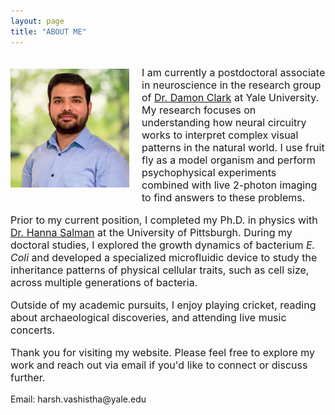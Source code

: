 ```yaml
---
layout: page
title: "ABOUT ME"
---
```

<div style="font-size: 16px;">
    <div style="overflow:auto;">
        <img src="Picture.png" alt="Alt text" style="float:left; margin:  20px 20px 20px 0px; width:190px; height:190px;"/>
        <p >I am currently a postdoctoral associate in neuroscience in the research group of <a href="https://clarklab.yale.edu/">Dr. Damon Clark</a> at Yale University. My research focuses on understanding how neural circuitry works to interpret complex visual patterns in the natural world. I use fruit fly as a model organism and perform psychophysical experiments combined with live 2-photon imaging to find answers to these problems.</p>
        <p>Prior to my current position, I completed my Ph.D. in physics with <a href="https://salmanhanna.wixsite.com/salman-lab/">Dr. Hanna Salman</a> at the University of Pittsburgh. During my doctoral studies, I explored the growth dynamics of bacterium <em>E. Coli</em> and developed a specialized microfluidic device to study the inheritance patterns of physical cellular traits, such as cell size, across multiple generations of bacteria.</p>
        <p>Outside of my academic pursuits, I enjoy playing cricket, reading about archaeological discoveries, and attending live music concerts.</p>
        <p>Thank you for visiting my website. Please feel free to explore my work and reach out via email if you'd like to connect or discuss further.</p>
    </div>
</div>
Email: harsh.vashistha@yale.edu

